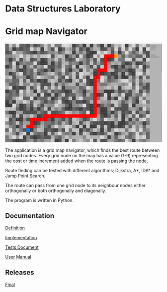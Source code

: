 # Data Structures Laboratory 

# Grid map Navigator

<img src="documentation/png/ruutukartta.png" width="750">

The application is a grid map navigator, which finds the best route between two grid nodes.  Every grid node on the map has a value (1-9) representing the cost or time increment added when the route is passing the node.

Route finding can be tested with different algorithms; Dijkstra, A*, IDA* and Jump Point Search.

The route can pass from one grid node to its neighbour nodes either orthogonally or both orthogonally and diagonally.

The program is written in Python.

## Documentation

[Definition](https://github.com/lautanal/datastructures_lab/blob/master/documentation/definition.md)

[Implementation ](https://github.com/lautanal/datastructures_lab/blob/master/documentation/implementation.md)

[Tests Document](https://github.com/lautanal/datastructures_lab/blob/master/documentation/tests.md)

[User Manual](https://github.com/lautanal/datastructures_lab/blob/master/documentation/manual.md)

## Releases

[Final](https://github.com/lautanal/datastructures_lab/releases/tag/Final)

